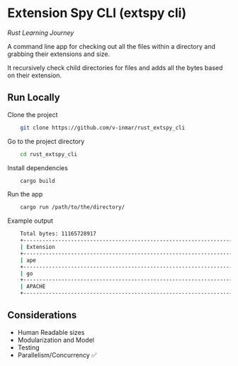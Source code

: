 # Extension Spy CLI (extspy cli)

_Rust Learning Journey_

A command line app for checking out all the files within a directory and grabbing their extensions and size.

It recursively check child directories for files and adds all the bytes based on their extension.

## Run Locally

Clone the project

```bash
    git clone https://github.com/v-inmar/rust_extspy_cli
```

Go to the project directory

```bash
    cd rust_extspy_cli
```

Install dependencies

```bash
    cargo build
```

Run the app

```bash
    cargo run /path/to/the/directory/
```

Example output

```bash
    Total bytes: 11165728917
    +------------------------------------------------------------------+------------+----------+
    | Extension                                                        | Bytes      |          |
    +------------------------------------------------------------------+------------+----------+
    | ape                                                              | 200708     | 0.002 %  |
    +------------------------------------------------------------------+------------+----------+
    | go                                                               | 295420698  | 2.646 %  |
    +------------------------------------------------------------------+------------+----------+
    | APACHE                                                           | 137006     | 0.001 %  |
    +------------------------------------------------------------------+------------+----------+
```

## Considerations

- Human Readable sizes
- Modularization and Model
- Testing
- Parallelism/Concurrency :white_check_mark:

